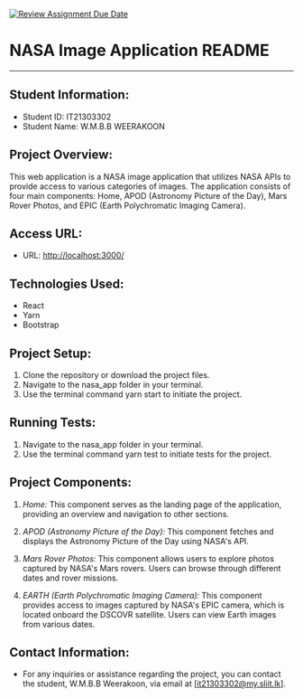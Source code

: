 [![Review Assignment Due Date](https://classroom.github.com/assets/deadline-readme-button-24ddc0f5d75046c5622901739e7c5dd533143b0c8e959d652212380cedb1ea36.svg)](https://classroom.github.com/a/V1F4A3D5)


# NASA Image Application README

---

## Student Information:
- Student ID: IT21303302
- Student Name: W.M.B.B WEERAKOON

## Project Overview:
This web application is a NASA image application that utilizes NASA APIs to provide access to various categories of images. The application consists of four main components: Home, APOD (Astronomy Picture of the Day), Mars Rover Photos, and EPIC (Earth Polychromatic Imaging Camera).

## Access URL:
- URL: [http://localhost:3000/](http://localhost:3000/)

## Technologies Used:
- React
- Yarn
- Bootstrap

## Project Setup:
1. Clone the repository or download the project files.
2. Navigate to the nasa_app folder in your terminal.
3. Use the terminal command yarn start to initiate the project.

## Running Tests:
1. Navigate to the nasa_app folder in your terminal.
2. Use the terminal command yarn test to initiate tests for the project.

## Project Components:

1. *Home:* This component serves as the landing page of the application, providing an overview and navigation to other sections.

2. *APOD (Astronomy Picture of the Day):* This component fetches and displays the Astronomy Picture of the Day using NASA's API.

3. *Mars Rover Photos:* This component allows users to explore photos captured by NASA's Mars rovers. Users can browse through different dates and rover missions.

4. *EARTH (Earth Polychromatic Imaging Camera):* This component provides access to images captured by NASA's EPIC camera, which is located onboard the DSCOVR satellite. Users can view Earth images from various dates.

## Contact Information:
- For any inquiries or assistance regarding the project, you can contact the student, W.M.B.B Weerakoon, via email at [it21303302@my.sliit.lk].
